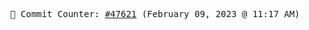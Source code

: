 <p align="center">
    <samp>
        📮 Commit Counter: <a href="https://github.com/Javascript-void0/Javascript-void0/commits/main">#47621</a> (February 09, 2023 @ 11:17 AM)
    </samp>
</p>